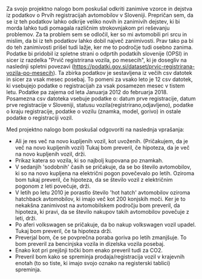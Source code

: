 Za svojo projektno nalogo bom poskušal odkriti zanimive vzorce in dejstva iz podatkov o Prvih registracijah avtomobilov v Sloveniji.
Prepričan sem, da se iz teh podatkov lahko odkrije veliko novih in zanimivih dejstev, ki bi morda lahko tudi pomagala različnim
strokovnjakom pri reševanju problemov. Za ta problem sem se odločil, ker so mi avtomobili pri srcu in mislim, da bi iz teh podatkov
lahko dobil največ zanimivosti. Prav tako pa bi do teh zanimivosti prišel tudi lažje, ker me to področje tudi osebno zanima.
Podatke bi pridobil iz spletne strani o odprtih podatkih slovenije (OPSI) in sicer iz razdelka "Prvič registrirana vozila, po mesecih",
ki je dosegliv na naslednji spletni povezavi (https://podatki.gov.si/dataset/prvic-registrirana-vozila-po-mesecih). Ta zbirka podatkov
je sestavljena iz večih csv datotek in sicer za vsak mesec posebaj. To pomeni za vsako leto je 12 csv datotek, ki vsebujejo podatke
o registracijah za vsak posamezen mesec v tistem letu. Podatke pa zajema od leta Januarja 2012 do februarja 2018. Posamezna csv
datoteka vsebuje podatke o: datum prve registracije, datum prve registracije v Sloveniji, statusu vozila(registrirano,odjavljeno),
podatke o kraju registracije, podatke o vozilu (znamka, model, gorivo) in ostale podatke o registraciji vozil.

Med projektno nalogo bom poskušal odgovoriti na naslednja vprašanja:

- Ali je res več na novo kupljenih vozil, kot uvoženih. (Pričakujem, da je več na novo kupljenih vozil) Tukaj bom preveril, če hipoteza,
da je več na novo kupljenih vozil, drži.
- Prikaz katera so vozila, ki so najbolj kupovana po znamkah.
- V sedanjih 'sodobnih' časih se pričakuje, da se bo število avtomobilov, ki so na novo kupljena na električni pogon povečevalo po letih.
Oziroma bom tukaj preveril, če hipoteza, da se število vozil z električnim pogonom z leti povečuje, drži.
- V letih po letu 2010 je porastlo število 'hot hatch' avtomobilov oziroma hatchback avtomobilov, ki imajo več kot 200 konjskih moči.
Ker je to nekakšna zanimivost na avtomobilskem področju bom preveril, da hipoteza, ki pravi, da se število nakupov takih avtomobilov 
povečuje z leti, drži.
- Po aferi volkswagen se pričakuje, da bo nakup volkswagen vozil upadel. Tukaj bom preveril, če ta hipoteza drži.
- Preverjal bom, če se povprečna poraba goriva po letih zmanjšuje. To bom preveril za bencinjska vozila in dizelska vozila posebaj.
- Enako kot pri prejšnji točki bom enako preveril tudi za CO2.
- Preveril bom kako se spreminja prodaja/registracija vozil v krajevnih enotah (to so tiste, ki imajo svojo oznako na registerski tablici)
spreminja.